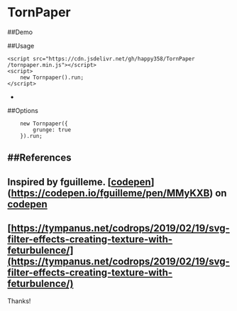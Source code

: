 # TornPaper

##Demo


##Usage
```
<script src="https://cdn.jsdelivr.net/gh/happy358/TornPaper
/tornpaper.min.js"></script>
<script>
    new Tornpaper().run;
</script>
```
-
##Options
```
    new Tornpaper({
        grunge: true
    }).run;
```
##References
-
Inspired by fguilleme.
[[codepen](https://codepen.io/fguilleme/pen/MMyKXB)](https://codepen.io/fguilleme/pen/MMyKXB) on [codepen](https://codepen.io/)
-
[https://tympanus.net/codrops/2019/02/19/svg-filter-effects-creating-texture-with-feturbulence/](https://tympanus.net/codrops/2019/02/19/svg-filter-effects-creating-texture-with-feturbulence/)
-
Thanks!
